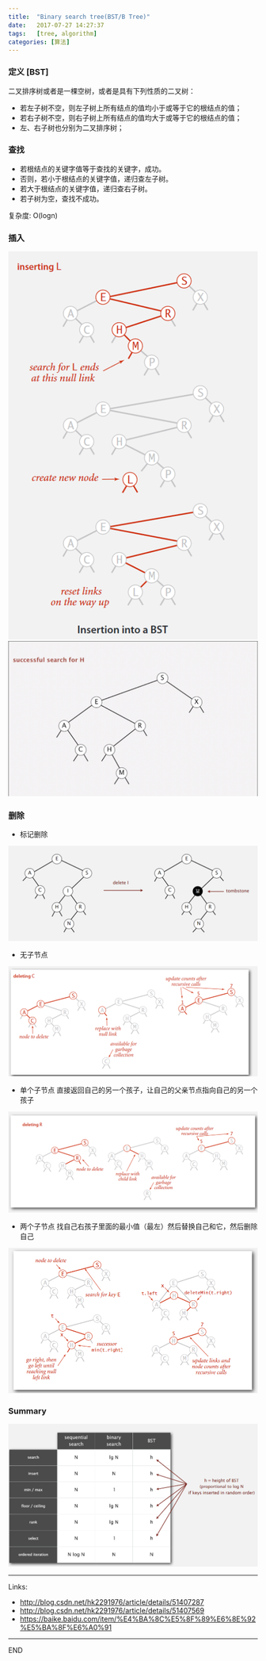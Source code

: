 ```yaml
---
title:  "Binary search tree(BST/B Tree)"
date:   2017-07-27 14:27:37
tags:   [tree, algorithm]
categories: [算法]
---
```

### 定义 [BST]
二叉排序树或者是一棵空树，或者是具有下列性质的二叉树：
- 若左子树不空，则左子树上所有结点的值均小于或等于它的根结点的值；
- 若右子树不空，则右子树上所有结点的值均大于或等于它的根结点的值；
- 左、右子树也分别为二叉排序树；


### 查找
- 若根结点的关键字值等于查找的关键字，成功。
- 否则，若小于根结点的关键字值，递归查左子树。
- 若大于根结点的关键字值，递归查右子树。
- 若子树为空，查找不成功。

复杂度: O(logn)

### 插入
![](./resources/2017-07-27-binary-search-tree/insert.png)
![](./resources/2017-07-27-binary-search-tree/insert-anmi.gif)

### 删除
- 标记删除

![](./resources/2017-07-27-binary-search-tree/delete1.png)
- 无子节点

![](./resources/2017-07-27-binary-search-tree/delete2.png)
- 单个子节点
直接返回自己的另一个孩子，让自己的父亲节点指向自己的另一个孩子

![](./resources/2017-07-27-binary-search-tree/delete3.png)
- 两个子节点
找自己右孩子里面的最小值（最左）然后替换自己和它，然后删除自己

![](./resources/2017-07-27-binary-search-tree/delete4.png)

### Summary

![](./resources/2017-07-27-binary-search-tree/summary.png)



---
Links:
- http://blog.csdn.net/hk2291976/article/details/51407287
- http://blog.csdn.net/hk2291976/article/details/51407569
- https://baike.baidu.com/item/%E4%BA%8C%E5%8F%89%E6%8E%92%E5%BA%8F%E6%A0%91

---
END
